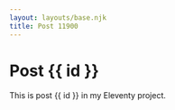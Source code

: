 ```yaml
---
layout: layouts/base.njk
title: Post 11900
---
```


# Post {{ id }}

This is post {{ id }} in my Eleventy project.

